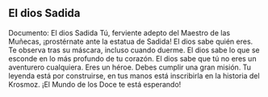 ## El dios Sadida
Documento: El dios Sadida
Tú, ferviente adepto del Maestro de las Muñecas, ¡prostérnate ante la estatua de Sadida!
El dios sabe quién eres. Te observa tras su máscara, incluso cuando duerme.
El dios sabe lo que se esconde en lo más profundo de tu corazón.
El dios sabe que tú no eres un aventurero cualquiera. Eres un héroe. Debes cumplir una gran misión.
Tu leyenda está por construirse, en tus manos está inscribirla en la historia del Krosmoz.
¡El Mundo de los Doce te está esperando!
